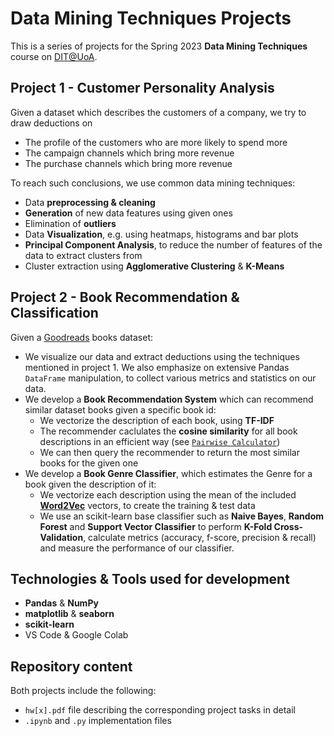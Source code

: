 # Data Mining Techniques Projects
This is a series of projects for the Spring 2023 **Data Mining Techniques** course on [DIT@UoA](https://www.di.uoa.gr/en).

## Project 1 - Customer Personality Analysis
Given a dataset which describes the customers of a company, we try to draw deductions on 
- The profile of the customers who are more likely to spend more
- The campaign channels which bring more revenue
- The purchase channels which bring more revenue

To reach such conclusions, we use common data mining techniques:
- Data **preprocessing & cleaning**
- **Generation** of new data features using given ones
- Elimination of **outliers**
- Data **Visualization**, e.g. using heatmaps, histograms and bar plots
- **Principal Component Analysis**, to reduce the number of features of the data to extract clusters from
- Cluster extraction using **Agglomerative Clustering** & **K-Means**

## Project 2 - Book Recommendation & Classification
Given a [Goodreads](https://www.goodreads.com/) books dataset:
- We visualize our data and extract deductions using the techniques mentioned in project 1. We also emphasize on extensive Pandas `DataFrame` manipulation, to collect various metrics and statistics on our data.
- We develop a **Book Recommendation System** which can recommend similar dataset books given a specific book id:
    - We vectorize the description of each book, using **TF-IDF**
    - The recommender caclulates the **cosine similarity** for all book descriptions in an efficient way (see [`Pairwise Calculator`](https://github.com/pspanoudakis/Data-Mining-Techniques-Projects/blob/master/project2/modules/recommender.py#L19))
    - We can then query the recommender to return the most similar books for the given one
- We develop a **Book Genre Classifier**, which estimates the Genre for a book given the description of it:
    - We vectorize each description using the mean of the included [**Word2Vec**](https://radimrehurek.com/gensim/models/word2vec.html) vectors, to create the training & test data
    - We use an scikit-learn base classifier such as **Naive Bayes**, **Random Forest** and **Support Vector Classifier**  to perform **K-Fold Cross-Validation**, calculate metrics (accuracy, f-score, precision & recall) and measure the performance of our classifier.

## Technologies & Tools used for development
- **Pandas** & **NumPy**
- **matplotlib** & **seaborn**
- **scikit-learn**
- VS Code & Google Colab

## Repository content
Both projects include the following:
- `hw[x].pdf` file describing the corresponding project tasks in detail
- `.ipynb` and `.py` implementation files
